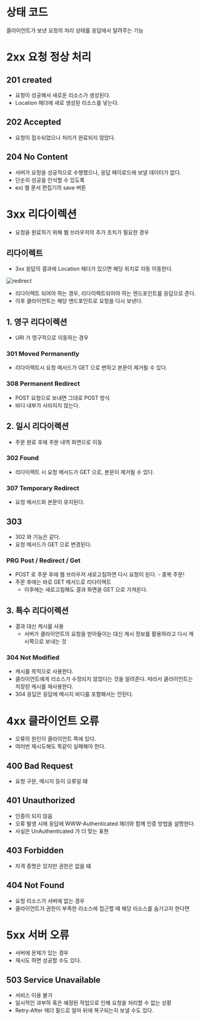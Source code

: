 # 상태 코드

클라이언트가 보낸 요청의 처리 상태를 응답에서 알려주는 기능

# 2xx 요청 정상 처리

## 201 created

- 요청이 성공해서 새로운 리소스가 생성된다.
- Location 헤더에 새로 생성된 리소스를 넣는다.

## 202 Accepted

- 요청이 접수되었으나 처리가 완료되지 않았다.

## 204 No Content

- 서버가 요청을 성공적으로 수행했으나, 응답 페이로드에 보낼 데이터가 없다.
- 단순히 성공을 인식할 수 있도록
- ex) 웹 문서 편집기의 save 버튼

# 3xx 리다이렉션

- 요청을 완료하기 위해 웹 브라우저의 추가 조치가 필요한 경우

## 리다이렉트

- 3xx 응답의 결과에 Location 헤더가 있으면 해당 위치로 자동 이동한다.

![redirect](https://github.com/Jin409/TodayILearned/assets/77621712/ac08ff52-ec6e-4e10-aaa5-d8b1185ab195)

- 리다이렉트 되어야 하는 경우, 리다이렉트되어야 하는 엔드포인트를 응답으로 준다.
- 이후 클라이언트는 해당 엔드포인트로 요청을 다시 보낸다.

## 1. 영구 리다이렉션

- URI 가 영구적으로 이동하는 경우

### 301 Moved Permanently

- 리다이렉트시 요청 메서드가 GET 으로 변하고 본문이 제거될 수 있다.

### 308 Permanent Redirect

- POST 요청으로 보내면 그대로 POST 방식
- 바디 내부가 사라지지 않는다.

## 2. 일시 리다이렉션

- 주문 완료 후에 주문 내역 화면으로 이동

### 302 Found

- 리다이렉트 시 요청 메서드가 GET 으로, 본문이 제거될 수 있다.

### 307 Temporary Redirect

- 요청 메서드와 본문이 유지된다.

## 303

- 302 와 기능은 같다.
- 요청 메서드가 GET 으로 변경된다.

### PRG Post / Redirect / Get

- POST 로 주문 후에 웹 브라우저 새로고침하면 다시 요청이 된다. - 중복 주문!
- 주문 후에는 바로 GET 메서드로 리다이렉트
    - 이후에는 새로고침해도 결과 화면을 GET 으로 가져온다.

## 3. 특수 리다이렉션

- 결과 대신 캐시를 사용
    - 서버가 클라이언트의 요청을 받아들이는 대신 캐시 정보를 활용하라고 다시 캐시쪽으로 보내는 것

### 304 Not Modified

- 캐시를 목적으로 사용한다.
- 클라이언트에게 리소스가 수정되지 않았다는 것을 알려준다. 따라서 클라이언트는 저장된 캐시를 재사용한다.
- 304 응답은 응답에 메시지 바디를 포함해서는 안된다.

# 4xx 클라이언트 오류

- 오류의 원인이 클라이언트 쪽에 있다.
- 여러번 재시도해도 똑같이 실패해야 한다.

## 400 Bad Request

- 요청 구문, 메시지 등이 오류일 떄

## 401 Unauthorized

- 인증이 되지 않음
- 오류 발생 시에 응답에 WWW-Authenticated 헤더와 함께 인증 방법을 설명한다.
- 사실은 UnAuthenticated 가 더 맞는 표현

## 403 Forbidden

- 자격 증명은 있지만 권한은 없을 떄

## 404 Not Found

- 요청 리소스가 서버에 없는 경우
- 클라이언트가 권한이 부족한 리소스에 접근할 때 해당 리소스를 숨기고자 한다면

# 5xx 서버 오류

- 서버에 문제가 있는 경우
- 재시도 하면 성공할 수도 있다.

## 503 Service Unavailable

- 서비스 이용 불가
- 일시적인 과부하 혹은 예정된 작업으로 인해 요청을 처리할 수 없는 상황
- Retry-After 헤더 필드로 얼마 뒤에 복구되는지 보낼 수도 있다.


